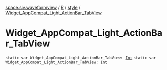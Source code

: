 [space.siy.waveformview](../../index.md) / [R](../index.md) / [style](index.md) / [Widget_AppCompat_Light_ActionBar_TabView](./-widget_-app-compat_-light_-action-bar_-tab-view.md)

# Widget_AppCompat_Light_ActionBar_TabView

`static var Widget_AppCompat_Light_ActionBar_TabView: `[`Int`](https://kotlinlang.org/api/latest/jvm/stdlib/kotlin/-int/index.html)
`static var Widget_AppCompat_Light_ActionBar_TabView: `[`Int`](https://kotlinlang.org/api/latest/jvm/stdlib/kotlin/-int/index.html)